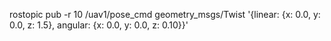 

<!--
 * @Author       : LI Jinjie
 * @Date         : 2020-05-20 20:02:14
 * @LastEditors  : LI Jinjie
 * @LastEditTime : 2020-05-20 20:02:34
 * @Units        : None
 * @Description  : file content
 * @Dependencies : None
 * @NOTICE       : None
--> 

rostopic pub -r 10 /uav1/pose_cmd geometry_msgs/Twist '{linear: {x: 0.0, y: 0.0, z: 1.5}, angular: {x: 0.0, y: 0.0, z: 0.10}}'